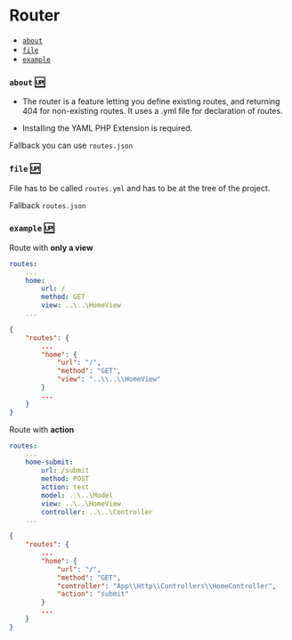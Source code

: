 # Router

- [`about`](routes.md#about)
- [`file`](routes.md#file)
- [`example`](routes.md#example)

### `about` [:up:](#Router)

- The router is a feature letting you define existing routes, and returning 404 for non-existing routes. It uses a .yml file for declaration of routes. 

- Installing the YAML PHP Extension is required.

Fallback you can use `routes.json`

### `file` [:up:](#Router)

File has to be called `routes.yml` and has to be at the tree of the project.

Fallback `routes.json`

### `example` [:up:](#Router)

Route with **only a view**

```yaml
routes:
    ...
    home:
        url: /
        method: GET
        view: ..\..\HomeView
    ...
```

```json
{
    "routes": {
        ...
        "home": {
            "url": "/",
            "method": "GET",
            "view": "..\\..\\HomeView"
        }
        ...
    }
}
```

Route with **action**

```yaml
routes:
    ...
    home-submit:
        url: /submit
        method: POST
        action: test
        model: ..\..\Model
        view: ..\..\HomeView
        controller: ..\..\Controller
    ...
```

```json
{
    "routes": {
        ...
        "home": {
            "url": "/",
            "method": "GET",
            "controller": "App\\Http\\Controllers\\HomeController",
            "action": "submit"
        }
        ...
    }
}
```
